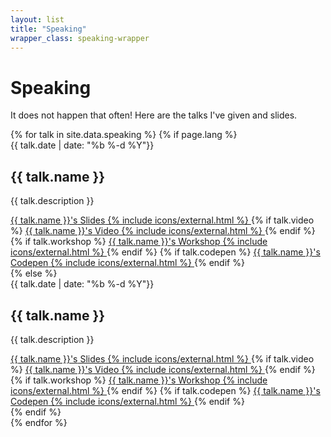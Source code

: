 ```yaml
---
layout: list
title: "Speaking"
wrapper_class: speaking-wrapper
---
```


<h1 class="main__title">Speaking</h1>

<p class="main__text">It does not happen that often! Here are the talks I've given and slides.</p>

<section class="articles-list">
    {% for talk in site.data.speaking %}
        {% if page.lang %}
            <article class="article" lang="{{ page.lang }}">
                <div class="article__item">
                    <time class="article__time" datetime="{{ talk.date | date: '%F' }}">{{ talk.date | date: "%b %-d %Y"}}</time>
                    <h2 class="article__subtitle">{{ talk.name }}</h2>
                    <p class="article__description">{{ talk.description }}</p>
                    <div class="article__links">
                        <a class="btn btn--fill" href="/speaking/{{ talk.url }}" hreflang="{{ page.lang }}">
                            <span class="btn__text"><span class="u-visually-hidden">{{ talk.name }}'s</span> Slides</span>
                            {% include icons/external.html %}
                        </a>
                        {% if talk.video %}
                            <a class="btn btn--fill" href="{{ talk.video }}" target="_blank" rel="noopener noreferrer" hreflang="{{ page.lang }}">
                                <span class="btn__text"><span class="u-visually-hidden">{{ talk.name }}'s</span> Video</span>
                                {% include icons/external.html %}
                            </a>
                        {% endif %}
                        {% if talk.workshop %}
                            <a class="btn btn--fill" href="{{ talk.workshop }}" target="_blank" rel="noopener noreferrer" hreflang="{{ page.lang }}">
                                <span class="btn__text"><span class="u-visually-hidden">{{ talk.name }}'s</span> Workshop</span>
                                {% include icons/external.html %}
                            </a>
                        {% endif %}
                        {% if talk.codepen %}
                            <a class="btn btn--fill" href="{{ talk.codepen }}" target="_blank" rel="noopener noreferrer" hreflang="{{ page.lang }}">
                                <span class="btn__text"><span class="u-visually-hidden">{{ talk.name }}'s</span> Codepen</span>
                                {% include icons/external.html %}
                            </a>
                        {% endif %}
                    </div>
                </div>
        {% else %}
            <article class="article">
                <div class="article__item">
                    <time class="article__time" datetime="{{ talk.date | date: '%F' }}">{{ talk.date | date: "%b %-d %Y"}}</time>
                    <h2 class="article__subtitle">{{ talk.name }}</h2>
                    <p class="article__description">{{ talk.description }}</p>
                    <div class="article__links">
                        <a class="btn btn--fill" href="/speaking/{{ talk.url }}">
                            <span class="btn__text"><span class="u-visually-hidden">{{ talk.name }}'s</span> Slides</span>
                            {% include icons/external.html %}
                        </a>
                        {% if talk.video %}
                            <a class="btn btn--fill" href="{{ talk.video }}" target="_blank" rel="noopener noreferrer">
                                <span class="btn__text"><span class="u-visually-hidden">{{ talk.name }}'s</span> Video</span>
                                {% include icons/external.html %}
                            </a>
                        {% endif %}
                        {% if talk.workshop %}
                            <a class="btn btn--fill" href="{{ talk.workshop }}" target="_blank" rel="noopener noreferrer">
                                <span class="btn__text"><span class="u-visually-hidden">{{ talk.name }}'s</span> Workshop</span>
                                {% include icons/external.html %}
                            </a>
                        {% endif %}
                        {% if talk.codepen %}
                            <a class="btn btn--fill" href="{{ talk.codepen }}" target="_blank" rel="noopener noreferrer">
                                <span class="btn__text"><span class="u-visually-hidden">{{ talk.name }}'s</span> Codepen</span>
                                {% include icons/external.html %}
                            </a>
                        {% endif %}
                    </div>
                </div>
        {% endif %}
            </article>
    {% endfor %}
</section>
